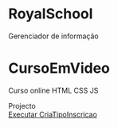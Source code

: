# RoyalSchool
Gerenciador de informação



# CursoEmVideo
Curso online HTML CSS JS

Projecto
<br>
<a href="https://ruipimenta21.github.io/RoyalSchooll/criaTipoInscricao.html">Executar CriaTipoInscricao</a>
<br>